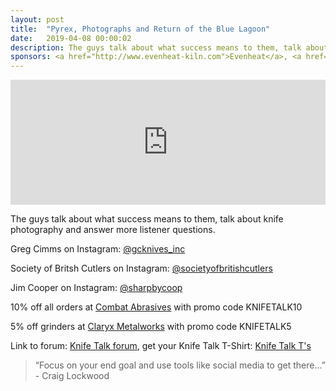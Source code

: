 ```yaml
---
layout: post
title:  "Pyrex, Photographs and Return of the Blue Lagoon"
date:   2019-04-08 00:00:02
description: The guys talk about what success means to them, talk about knife photography and answer more listener questions. 
sponsors: <a href="http://www.evenheat-kiln.com">Evenheat</a>, <a href="http://www.combatabrasives.com">Combat Abrasives</a> ,<a href="https://newjerseysteelbaron.com">New Jersey Steel Baron</a> and <a href="http://www.claryxmetalworks.com">Claryx Metalworks</a>.
---
```


<iframe frameborder='0' height='200px' scrolling='no' seamless src='https://embed.simplecast.com/0eeb00f2?color=f5f5f5' width='100%'></iframe>

The guys talk about what success means to them, talk about knife photography and answer more listener questions.       

 
Greg Cimms on Instagram: <a href="https://www.instagram.com/gcknives_inc "> @gcknives_inc </a>  

Society of Britsh Cutlers on Instagram: <a href="https://www.instagram.com/societyofbritishcutlers"> @societyofbritishcutlers</a>  

Jim Cooper  on Instagram: <a href="https://www.instagram.com/sharpbycoop"> @sharpbycoop</a>  

  
10% off all orders at  <a href="http://www.combatabrasives.com">Combat Abrasives</a> with promo code KNIFETALK10  

5% off grinders at <a href="http://www.claryxmetalworks.com">Claryx Metalworks</a> with promo code KNIFETALK5 

   
  

Link to forum: <a href="http://forum.knifetalk.net">Knife Talk forum</a>, get your Knife Talk T-Shirt: <a href="https://www.chopknives.com/collections/t-shirts/products/knife-talk-t-shirt">Knife Talk T's</a> 




 


<blockquote class="largeQuote">“Focus on your end goal and use tools like social media to get there...” - Craig Lockwood</blockquote>



